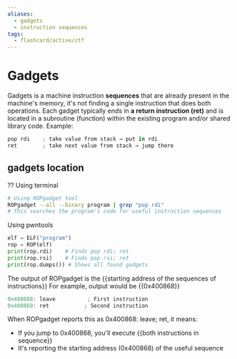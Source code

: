```yaml
---
aliases:
  - gadgets
  - instruction sequences
tags:
  - flashcard/active/ctf
---
```


# Gadgets
Gadgets is a machine instruction **sequences** that are already present in the machine's memory, it's not finding a single instruction that does both operations. 
Each gadget typically ends in **a return instruction (ret)** and is located in a subroutine (function) within the existing program and/or shared library code.
Example:
```as
pop rdi    ; take value from stack → put in rdi
ret        ; take next value from stack → jump there
```
<!--SR:!2024-12-17,3,250!2024-12-17,3,250-->

## gadgets location
??
Using terminal
```bash
# Using ROPgadget tool
ROPgadget --all --binary program | grep "pop rdi"
# This searches the program's code for useful instruction sequences
```
Using pwntools
```py
elf = ELF("program")
rop = ROP(elf)
print(rop.rdi)    # Finds pop rdi; ret
print(rop.rsi)    # Finds pop rsi; ret
print(rop.dumps()) # Shows all found gadgets
```
<!--SR:!2024-12-17,3,250-->

The output of ROPgadget is the {{starting address of the sequences of instructions}}
For example, output would be {{0x400868}}
```as
0x400868: leave          ; First instruction
0x400869: ret           ; Second instruction
```
<!--SR:!2024-12-16,2,243!2024-12-17,3,263-->


When ROPgadget reports this as 0x400868: leave; ret, it means:

- If you jump to 0x400868, you'll execute {{both instructions in sequence}}
- It's reporting the starting address (0x400868) of the useful sequence <!--SR:!2024-12-17,3,250-->


